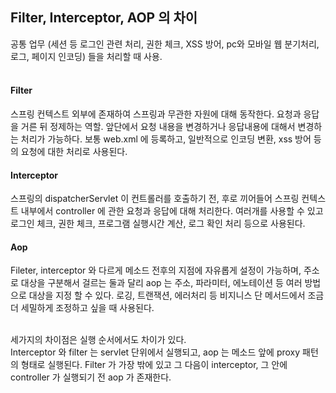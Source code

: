 ## Filter, Interceptor, AOP 의 차이

공통 업무 (세션 등 로그인 관련 처리, 권한 체크, XSS 방어, pc와 모바일 웹 분기처리, 로그, 페이지 인코딩) 들을 처리할 때 사용.
<br><br>

#### Filter 
스프링 컨텍스트 외부에 존재하여 스프링과 무관한 자원에 대해 동작한다. 
요청과 응답을 거른 뒤 정제하는 역할. 앞단에서 요청 내용을 변경하거나 응답내용에 대해서 변경하는 처리가 가능하다.
보통 web.xml 에 등록하고, 일반적으로 인코딩 변환, xss 방어 등의 요청에 대한 처리로 사용된다.


#### Interceptor
스프링의 dispatcherServlet 이 컨트롤러를 호출하기 전, 후로 끼어들어 스프링 컨텍스트 내부에서 controller 에 관한 요청과 응답에 대해 처리한다.
여러개를 사용할 수 있고 로그인 체크, 권한 체크, 프로그램 실행시간 계산, 로그 확인 처리 등으로 사용된다.


#### Aop 
Fileter, interceptor 와 다르게 메소드 전후의 지점에 자유롭게 설정이 가능하며, 주소로 대상을 구분해서 걸르는 둘과 달리 aop 는 주소, 파라미터, 에노테이션 등 여러 방법으로 대상을 지정 할 수 있다. 
로깅, 트랜잭션, 에러처리 등 비지니스 단 메서드에서 조금 더 세밀하게 조정하고 싶을 때 사용된다.
<br><br>


세가지의 차이점은 실행 순서에서도 차이가 있다.  
Interceptor 와 filter 는 servlet 단위에서 실행되고, aop 는 메소드 앞에 proxy 패턴의 형태로 실행된다.
Filter 가 가장 밖에 있고 그 다음이 interceptor, 그 안에 controller 가 실행되기 전 aop 가 존재한다. 
